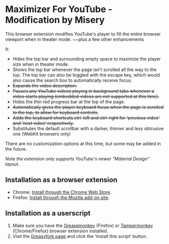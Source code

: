 # Maximizer For YouTube - Modification by Misery

This browser extension modifies YouTube's player to fill the entire browser viewport when in theater mode. ~~plus a few other enhancements

It:

* Hides the top bar and surrounding empty space to maximize the player size when in theater mode.
* Shows the top bar whenever the page isn't scrolled all the way to the top. The top bar can also be toggled with the escape key, which would also cause the search box to automatically receive focus.
* ~~Expands the video description.~~
* ~~Pauses any YouTube videos playing in background tabs whenever a video starts playing (embedded videos are not supported at this time).~~
* Hides the thin red progress bar at the top of the page.
* ~~Automatically gives the player keyboard focus when the page is scrolled to the top, to allow for keyboard controls.~~
* ~~Adds the keyboard shortcuts ctrl-left and ctrl-right for 'previous video' and 'next video' respectively.~~
* Substitutes the default scrollbar with a darker, thinner and less obtrusive one (WebKit browsers only)

There are no customization options at this time, but some may be added in the future.

_Note the extension only supports YouTube's newer "Material Design" layout._

## Installation as a browser extension

* Chrome: [Install through the Chrome Web Store](https://chrome.google.com/webstore/detail/maximizer-for-youtube/pjabpcpedpjpbmpdmklgfcoelpkhbamk).
* Firefox: [Install through the Mozilla add-on site](https://addons.mozilla.org/en-US/firefox/addon/maximizer-for-youtube/).

## Installation as a userscript

1. Make sure you have the [Greasemonkey](https://addons.mozilla.org/en-US/firefox/addon/greasemonkey/) (Firefox) or [Tampermonkey](https://chrome.google.com/webstore/detail/tampermonkey/dhdgffkkebhmkfjojejmpbldmpobfkfo?hl=en) (Chrome/Firefox) browser extension installed.
2. Visit the [Greasyfork page](https://greasyfork.org/en/scripts/33243-maximizer-for-youtube) and click the 'Install this script' button.
